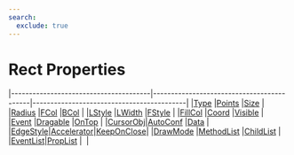 ```yaml
---
search:
  exclude: true
---
```


<h1 class="heading"><span class="name">Rect Properties</span></h1>

|---------------------------------------|-------------------------------------------|-------------------------------------------|
|[Type](../properties/type.md)          |[Points](../properties/points.md)          |[Size](../properties/size.md)              |
|[Radius](../properties/radius.md)      |[FCol](../properties/fcol.md)              |[BCol](../properties/bcol.md)              |
|[LStyle](../properties/lstyle.md)      |[LWidth](../properties/lwidth.md)          |[FStyle](../properties/fstyle.md)          |
|[FillCol](../properties/fillcol.md)    |[Coord](../properties/coord.md)            |[Visible](../properties/visible.md)        |
|[Event](../properties/event.md)        |[Dragable](../properties/dragable.md)      |[OnTop](../properties/ontop.md)            |
|[CursorObj](../properties/cursorobj.md)|[AutoConf](../properties/autoconf.md)      |[Data](../properties/data.md)              |
|[EdgeStyle](../properties/edgestyle.md)|[Accelerator](../properties/accelerator.md)|[KeepOnClose](../properties/keeponclose.md)|
|[DrawMode](../properties/drawmode.md)  |[MethodList](../properties/methodlist.md)  |[ChildList](../properties/childlist.md)    |
|[EventList](../properties/eventlist.md)|[PropList](../properties/proplist.md)      |&nbsp;                                     |
